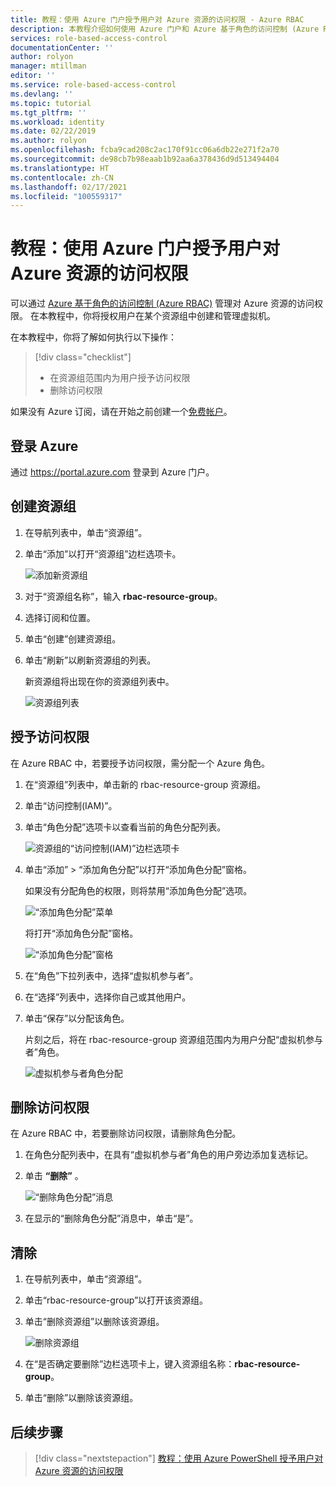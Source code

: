 ```yaml
---
title: 教程：使用 Azure 门户授予用户对 Azure 资源的访问权限 - Azure RBAC
description: 本教程介绍如何使用 Azure 门户和 Azure 基于角色的访问控制 (Azure RBAC) 授予用户对 Azure 资源的访问权限。
services: role-based-access-control
documentationCenter: ''
author: rolyon
manager: mtillman
editor: ''
ms.service: role-based-access-control
ms.devlang: ''
ms.topic: tutorial
ms.tgt_pltfrm: ''
ms.workload: identity
ms.date: 02/22/2019
ms.author: rolyon
ms.openlocfilehash: fcba9cad208c2ac170f91cc06a6db22e271f2a70
ms.sourcegitcommit: de98cb7b98eaab1b92aa6a378436d9d513494404
ms.translationtype: HT
ms.contentlocale: zh-CN
ms.lasthandoff: 02/17/2021
ms.locfileid: "100559317"
---
```

# <a name="tutorial-grant-a-user-access-to-azure-resources-using-the-azure-portal"></a>教程：使用 Azure 门户授予用户对 Azure 资源的访问权限

可以通过 [Azure 基于角色的访问控制 (Azure RBAC)](overview.md) 管理对 Azure 资源的访问权限。 在本教程中，你将授权用户在某个资源组中创建和管理虚拟机。

在本教程中，你将了解如何执行以下操作：

> [!div class="checklist"]
> * 在资源组范围内为用户授予访问权限
> * 删除访问权限

如果没有 Azure 订阅，请在开始之前创建一个[免费帐户](https://azure.microsoft.com/free/?WT.mc_id=A261C142F)。

## <a name="sign-in-to-azure"></a>登录 Azure

通过 https://portal.azure.com 登录到 Azure 门户。

## <a name="create-a-resource-group"></a>创建资源组

1. 在导航列表中，单击“资源组”。

1. 单击“添加”以打开“资源组”边栏选项卡。 

   ![添加新资源组](./media/quickstart-assign-role-user-portal/resource-group.png)

1. 对于“资源组名称”，输入 **rbac-resource-group**。

1. 选择订阅和位置。

1. 单击“创建”创建资源组。

1. 单击“刷新”以刷新资源组的列表。

   新资源组将出现在你的资源组列表中。

   ![资源组列表](./media/quickstart-assign-role-user-portal/resource-group-list.png)

## <a name="grant-access"></a>授予访问权限

在 Azure RBAC 中，若要授予访问权限，需分配一个 Azure 角色。

1. 在“资源组”列表中，单击新的 rbac-resource-group 资源组。

1. 单击“访问控制(IAM)”。

1. 单击“角色分配”选项卡以查看当前的角色分配列表。

   ![资源组的“访问控制(IAM)”边栏选项卡](./media/quickstart-assign-role-user-portal/access-control.png)

1. 单击“添加” > “添加角色分配”以打开“添加角色分配”窗格。 

   如果没有分配角色的权限，则将禁用“添加角色分配”选项。

   ![“添加角色分配”菜单](./media/shared/add-role-assignment-menu.png)

    将打开“添加角色分配”窗格。

   ![“添加角色分配”窗格](./media/quickstart-assign-role-user-portal/add-role-assignment.png)

1. 在“角色”下拉列表中，选择“虚拟机参与者”。 

1. 在“选择”列表中，选择你自己或其他用户。

1. 单击“保存”以分配该角色。

   片刻之后，将在 rbac-resource-group 资源组范围内为用户分配“虚拟机参与者”角色。

   ![虚拟机参与者角色分配](./media/quickstart-assign-role-user-portal/vm-contributor-assignment.png)

## <a name="remove-access"></a>删除访问权限

在 Azure RBAC 中，若要删除访问权限，请删除角色分配。

1. 在角色分配列表中，在具有“虚拟机参与者”角色的用户旁边添加复选标记。

1. 单击 **“删除”** 。

   ![“删除角色分配”消息](./media/quickstart-assign-role-user-portal/remove-role-assignment.png)

1. 在显示的“删除角色分配”消息中，单击“是”。

## <a name="clean-up"></a>清除

1. 在导航列表中，单击“资源组”。

1. 单击“rbac-resource-group”以打开该资源组。

1. 单击“删除资源组”以删除该资源组。

   ![删除资源组](./media/quickstart-assign-role-user-portal/delete-resource-group.png)

1. 在“是否确定要删除”边栏选项卡上，键入资源组名称：**rbac-resource-group**。

1. 单击“删除”以删除该资源组。

## <a name="next-steps"></a>后续步骤

> [!div class="nextstepaction"]
> [教程：使用 Azure PowerShell 授予用户对 Azure 资源的访问权限](tutorial-role-assignments-user-powershell.md)
